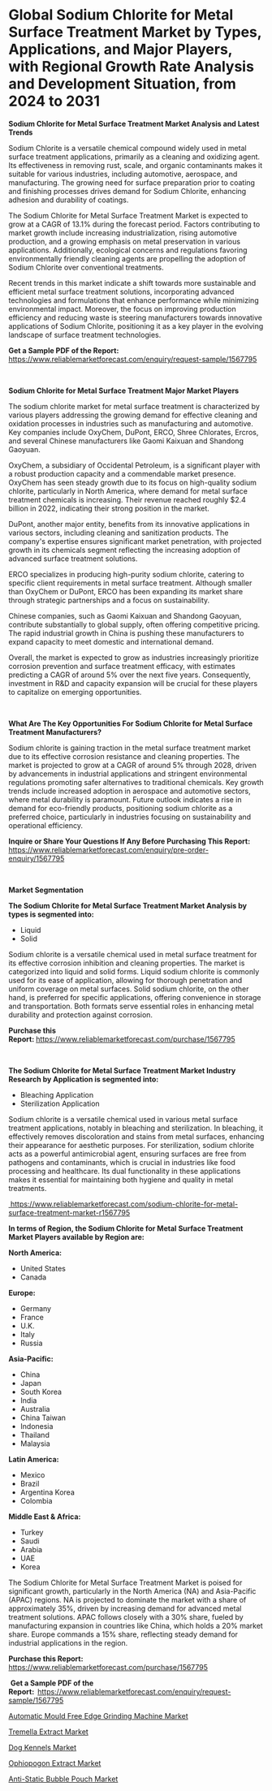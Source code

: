 <p><h1>Global Sodium Chlorite for Metal Surface Treatment Market by Types, Applications, and Major Players, with Regional Growth Rate Analysis and Development Situation, from 2024 to 2031</h1></p><p><strong>Sodium Chlorite for Metal Surface Treatment Market Analysis and Latest Trends</strong></p>
<p><p>Sodium Chlorite is a versatile chemical compound widely used in metal surface treatment applications, primarily as a cleaning and oxidizing agent. Its effectiveness in removing rust, scale, and organic contaminants makes it suitable for various industries, including automotive, aerospace, and manufacturing. The growing need for surface preparation prior to coating and finishing processes drives demand for Sodium Chlorite, enhancing adhesion and durability of coatings.</p><p>The Sodium Chlorite for Metal Surface Treatment Market is expected to grow at a CAGR of 13.1% during the forecast period. Factors contributing to market growth include increasing industrialization, rising automotive production, and a growing emphasis on metal preservation in various applications. Additionally, ecological concerns and regulations favoring environmentally friendly cleaning agents are propelling the adoption of Sodium Chlorite over conventional treatments.</p><p>Recent trends in this market indicate a shift towards more sustainable and efficient metal surface treatment solutions, incorporating advanced technologies and formulations that enhance performance while minimizing environmental impact. Moreover, the focus on improving production efficiency and reducing waste is steering manufacturers towards innovative applications of Sodium Chlorite, positioning it as a key player in the evolving landscape of surface treatment technologies.</p></p>
<p><strong>Get a Sample PDF of the Report:&nbsp;</strong> <a href="https://www.reliablemarketforecast.com/enquiry/request-sample/1567795">https://www.reliablemarketforecast.com/enquiry/request-sample/1567795</a></p>
<p>&nbsp;</p>
<p><strong>Sodium Chlorite for Metal Surface Treatment Major Market Players</strong></p>
<p><p>The sodium chlorite market for metal surface treatment is characterized by various players addressing the growing demand for effective cleaning and oxidation processes in industries such as manufacturing and automotive. Key companies include OxyChem, DuPont, ERCO, Shree Chlorates, Ercros, and several Chinese manufacturers like Gaomi Kaixuan and Shandong Gaoyuan.</p><p>OxyChem, a subsidiary of Occidental Petroleum, is a significant player with a robust production capacity and a commendable market presence. OxyChem has seen steady growth due to its focus on high-quality sodium chlorite, particularly in North America, where demand for metal surface treatment chemicals is increasing. Their revenue reached roughly $2.4 billion in 2022, indicating their strong position in the market.</p><p>DuPont, another major entity, benefits from its innovative applications in various sectors, including cleaning and sanitization products. The company's expertise ensures significant market penetration, with projected growth in its chemicals segment reflecting the increasing adoption of advanced surface treatment solutions.</p><p>ERCO specializes in producing high-purity sodium chlorite, catering to specific client requirements in metal surface treatment. Although smaller than OxyChem or DuPont, ERCO has been expanding its market share through strategic partnerships and a focus on sustainability.</p><p>Chinese companies, such as Gaomi Kaixuan and Shandong Gaoyuan, contribute substantially to global supply, often offering competitive pricing. The rapid industrial growth in China is pushing these manufacturers to expand capacity to meet domestic and international demand.</p><p>Overall, the market is expected to grow as industries increasingly prioritize corrosion prevention and surface treatment efficacy, with estimates predicting a CAGR of around 5% over the next five years. Consequently, investment in R&D and capacity expansion will be crucial for these players to capitalize on emerging opportunities.</p></p>
<p>&nbsp;</p>
<p><strong>What Are The Key Opportunities For Sodium Chlorite for Metal Surface Treatment Manufacturers?</strong></p>
<p><p>Sodium chlorite is gaining traction in the metal surface treatment market due to its effective corrosion resistance and cleaning properties. The market is projected to grow at a CAGR of around 5% through 2028, driven by advancements in industrial applications and stringent environmental regulations promoting safer alternatives to traditional chemicals. Key growth trends include increased adoption in aerospace and automotive sectors, where metal durability is paramount. Future outlook indicates a rise in demand for eco-friendly products, positioning sodium chlorite as a preferred choice, particularly in industries focusing on sustainability and operational efficiency.</p></p>
<p><strong>Inquire or Share Your Questions If Any Before Purchasing This Report:</strong> <a href="https://www.reliablemarketforecast.com/enquiry/pre-order-enquiry/1567795">https://www.reliablemarketforecast.com/enquiry/pre-order-enquiry/1567795</a></p>
<p>&nbsp;</p>
<p><strong>Market Segmentation</strong></p>
<p><strong>The Sodium Chlorite for Metal Surface Treatment Market Analysis by types is segmented into:</strong></p>
<p><ul><li>Liquid</li><li>Solid</li></ul></p>
<p><p>Sodium chlorite is a versatile chemical used in metal surface treatment for its effective corrosion inhibition and cleaning properties. The market is categorized into liquid and solid forms. Liquid sodium chlorite is commonly used for its ease of application, allowing for thorough penetration and uniform coverage on metal surfaces. Solid sodium chlorite, on the other hand, is preferred for specific applications, offering convenience in storage and transportation. Both formats serve essential roles in enhancing metal durability and protection against corrosion.</p></p>
<p><strong>Purchase this Report:&nbsp;</strong><a href="https://www.reliablemarketforecast.com/purchase/1567795">https://www.reliablemarketforecast.com/purchase/1567795</a></p>
<p>&nbsp;</p>
<p><strong>The Sodium Chlorite for Metal Surface Treatment Market Industry Research by Application is segmented into:</strong></p>
<p><ul><li>Bleaching Application</li><li>Sterilization Application</li></ul></p>
<p><p>Sodium chlorite is a versatile chemical used in various metal surface treatment applications, notably in bleaching and sterilization. In bleaching, it effectively removes discoloration and stains from metal surfaces, enhancing their appearance for aesthetic purposes. For sterilization, sodium chlorite acts as a powerful antimicrobial agent, ensuring surfaces are free from pathogens and contaminants, which is crucial in industries like food processing and healthcare. Its dual functionality in these applications makes it essential for maintaining both hygiene and quality in metal treatments.</p></p>
<p><a href="https://www.reliablemarketforecast.com/sodium-chlorite-for-metal-surface-treatment-market-r1567795">&nbsp;https://www.reliablemarketforecast.com/sodium-chlorite-for-metal-surface-treatment-market-r1567795</a></p>
<p><strong>In terms of Region, the Sodium Chlorite for Metal Surface Treatment Market Players available by Region are:</strong></p>
<p>
    <p> <strong> North America: </strong>
        <ul>
            <li>United States</li>
            <li>Canada</li>
        </ul>
        </p> 
    <p> <strong> Europe: </strong>
        <ul>
            <li>Germany</li>
            <li>France</li>
            <li>U.K.</li>
            <li>Italy</li>
            <li>Russia</li>
        </ul>
        </p> 
    <p> <strong> Asia-Pacific: </strong>
        <ul>
            <li>China</li>
            <li>Japan</li>
            <li>South Korea</li>
            <li>India</li>
            <li>Australia</li>
            <li>China Taiwan</li>
            <li>Indonesia</li>
            <li>Thailand</li>
            <li>Malaysia</li>
        </ul>
        </p> 
    <p> <strong> Latin America: </strong>
        <ul>
            <li>Mexico</li>
            <li>Brazil</li>
            <li>Argentina Korea</li>
            <li>Colombia</li>
        </ul>
        </p> 
    <p> <strong> Middle East & Africa: </strong>
        <ul>
            <li>Turkey</li>
            <li>Saudi</li>
            <li>Arabia</li>
            <li>UAE</li>
            <li>Korea</li>
        </ul>
    </p>
    </p>
<p><p>The Sodium Chlorite for Metal Surface Treatment Market is poised for significant growth, particularly in the North America (NA) and Asia-Pacific (APAC) regions. NA is projected to dominate the market with a share of approximately 35%, driven by increasing demand for advanced metal treatment solutions. APAC follows closely with a 30% share, fueled by manufacturing expansion in countries like China, which holds a 20% market share. Europe commands a 15% share, reflecting steady demand for industrial applications in the region.</p></p>
<p><strong>Purchase this Report: </strong><a href="https://www.reliablemarketforecast.com/purchase/1567795">https://www.reliablemarketforecast.com/purchase/1567795</a></p>
<p>&nbsp;<strong>Get a Sample PDF of the Report:&nbsp;&nbsp;</strong><a href="https://www.reliablemarketforecast.com/enquiry/request-sample/1567795">https://www.reliablemarketforecast.com/enquiry/request-sample/1567795</a></p>
<p><strong></strong></p>
<p><p><a href="https://issuu.com/reportprime-2/docs/automatic-mould-free-edge-grinding-_1cb37f38431497">Automatic Mould Free Edge Grinding Machine Market</a></p><p><a href="https://www.linkedin.com/pulse/future-tremella-extract-market-global-forecast-trends-2024-0hz0e">Tremella Extract Market</a></p><p><a href="https://medium.com/@mamunhossain543/dog-kennels-market-size-is-growing-at-cagr-of-9-3-6e21cd237add?postPublishedType=repub">Dog Kennels Market</a></p><p><a href="https://www.linkedin.com/pulse/what-innovations-shaping-ophiopogon-extract-market-application-ebkte">Ophiopogon Extract Market</a></p><p><a href="https://issuu.com/reportprime-2/docs/anti-static-bubble-pouch-market-siz_903ad7d57205b5">Anti-Static Bubble Pouch Market</a></p></p>